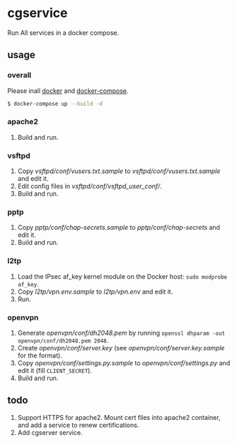 # cgservice

Run All services in a docker compose.

## usage

### overall

Please inall [docker](https://docs.docker.com/install/linux/docker-ce/debian/) and [docker-compose](https://docs.docker.com/compose/install/#install-compose).

```sh
$ docker-compose up --build -d
```

### apache2

1. Build and run.

### vsftpd

1. Copy *vsftpd/conf/vusers.txt.sample* to *vsftpd/conf/vusers.txt.sample* and edit it.
1. Edit config files in *vsftpd/conf/vsftpd_user_conf/*.
1. Build and run.

### pptp

1. Copy *pptp/conf/chap-secrets.sample* to *pptp/conf/chap-secrets* and edit it.
1. Build and run.

### l2tp

1. Load the IPsec af_key kernel module on the Docker host: `sudo modprobe af_key`.
1. Copy *l2tp/vpn.env.sample* to *l2tp/vpn.env* and edit it.
1. Run.

### openvpn

1. Generate *openvpn/conf/dh2048.pem* by running `openssl dhparam -out openvpn/conf/dh2048.pem 2048`.
1. Create *openvpn/conf/server.key* (see *openvpn/conf/server.key.sample* for the format).
1. Copy *openvpn/conf/settings.py.sample* to *openvpn/conf/settings.py* and edit it (fill `CLIENT_SECRET`).
1. Build and run.

## todo

1. Support HTTPS for apache2. Mount cert files into apache2 container, and add a service to renew certifications.
1. Add cgserver service.
